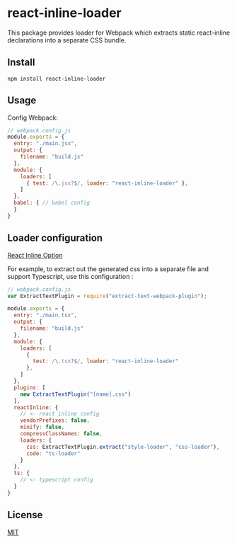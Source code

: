 # react-inline-loader
This package provides loader for Webpack which extracts static react-inline declarations into a separate CSS bundle.

## Install
```
npm install react-inline-loader
```


## Usage

Config Webpack:

``` js
// webpack.config.js
module.exports = {
  entry: "./main.jsx",
  output: {
    filename: "build.js"
  },
  module: {
    loaders: [
      { test: /\.jsx?$/, loader: "react-inline-loader" },
    ]
  },
  babel: { // babel config
  }
}
```


## Loader configuration

[React Inline Option](https://github.com/martinandert/react-inline#usage)

For example, to extract out the generated css into a separate file and support Typescript,
use this configuration :

``` js
// webpack.config.js
var ExtractTextPlugin = require("extract-text-webpack-plugin");

module.exports = {
  entry: "./main.tsx",
  output: {
    filename: "build.js"
  },
  module: {
    loaders: [
      {
        test: /\.tsx?$/, loader: "react-inline-loader"
      },
    ]
  },
  plugins: [
    new ExtractTextPlugin("[name].css")
  ],
  reactInline: { 
	// <- react inline config
    vendorPrefixes: false,
    minify: false,
    compressClassNames: false,
    loaders: {
      css: ExtractTextPlugin.extract("style-loader", "css-loader"),
      code: "ts-loader"
    }
  },
  ts: {
	// <- typescript config
  }
}
```

## License

[MIT](http://opensource.org/licenses/MIT)